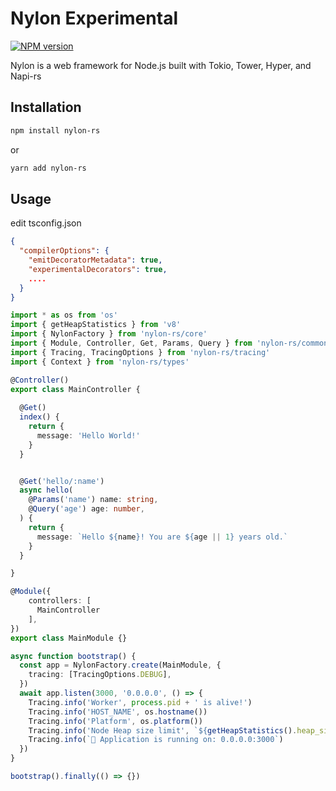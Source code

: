 # Nylon Experimental

[![NPM version](https://img.shields.io/npm/v/nylon-rs.svg?style=for-the-badge)](https://www.npmjs.com/package/nylon-rs)

Nylon is a web framework for Node.js built with Tokio, Tower, Hyper, and Napi-rs


## Installation

```bash
npm install nylon-rs
```
or
```bash
yarn add nylon-rs
```


## Usage

edit tsconfig.json
```json
{
  "compilerOptions": {
    "emitDecoratorMetadata": true,
    "experimentalDecorators": true,
    ....
  }
}
```

```ts
import * as os from 'os'
import { getHeapStatistics } from 'v8'
import { NylonFactory } from 'nylon-rs/core'
import { Module, Controller, Get, Params, Query } from 'nylon-rs/common'
import { Tracing, TracingOptions } from 'nylon-rs/tracing'
import { Context } from 'nylon-rs/types'

@Controller()
export class MainController {
  
  @Get()
  index() {
    return {
      message: 'Hello World!'
    }
  }


  @Get('hello/:name')
  async hello(
    @Params('name') name: string,
    @Query('age') age: number,
  ) {
    return {
      message: `Hello ${name}! You are ${age || 1} years old.`
    }
  }

}

@Module({
    controllers: [
      MainController
    ],
})
export class MainModule {}

async function bootstrap() {
  const app = NylonFactory.create(MainModule, {
    tracing: [TracingOptions.DEBUG],
  })
  await app.listen(3000, '0.0.0.0', () => {
    Tracing.info('Worker', process.pid + ' is alive!')
    Tracing.info('HOST_NAME', os.hostname())
    Tracing.info('Platform', os.platform())
    Tracing.info('Node Heap size limit', `${getHeapStatistics().heap_size_limit / (1024 * 1024)} Mb`)
    Tracing.info(`🚀 Application is running on: 0.0.0.0:3000`)
  })
}

bootstrap().finally(() => {})
```
